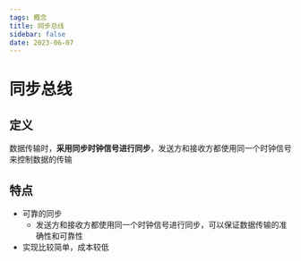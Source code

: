 ```yaml
---
tags: 概念
title: 同步总线
sidebar: false
date: 2023-06-07
---
```

# 同步总线

## 定义

数据传输时，**采用同步时钟信号进行同步**，发送方和接收方都使用同一个时钟信号来控制数据的传输

## 特点

- 可靠的同步
	- 发送方和接收方都使用同一个时钟信号进行同步，可以保证数据传输的准确性和可靠性
- 实现比较简单，成本较低